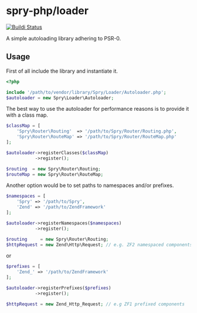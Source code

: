 spry-php/loader
===

[![Buildi Status](https://travis-ci.org/spry-php/loader.png?branch=master)](https://travis-ci.org/spry-php/loader)

A simple autoloading library adhering to PSR-0.

Usage
---

First of all include the library and instantiate it.

```php
<?php

include '/path/to/vendor/library/Spry/Loader/Autoloader.php';
$autoloader = new Spry\Loader\Autoloader;
```

The best way to use the autoloader for performance reasons is to provide it with a class map.

```php
$classMap = [
    'Spry\Router\Routing'  => '/path/to/Spry/Router/Routing.php',
    'Spry\Router\RouteMap' => '/path/to/Spry/Router/RouteMap.php'
];

$autoloader->registerClasses($classMap)
           ->register();

$routing  = new Spry\Router\Routing;
$routeMap = new Spry\Router\RouteMap;
```

Another option would be to set paths to namespaces and/or prefixes.

```php
$namespaces = [
    'Spry' => '/path/to/Spry',
    'Zend' => '/path/to/ZendFramework'
];

$autoloader->registerNamespaces($namespaces)
           ->register();

$routing     = new Spry\Router\Routing;
$httpRequest = new Zend\Http\Request; // e.g. ZF2 namespaced components
```

or

```php
$prefixes = [
    'Zend_' => '/path/to/ZendFramework'
];

$autoloader->registerPrefixes($prefixes)
           ->register();

$httpRequest = new Zend_Http_Request; // e.g ZF1 prefixed components
```